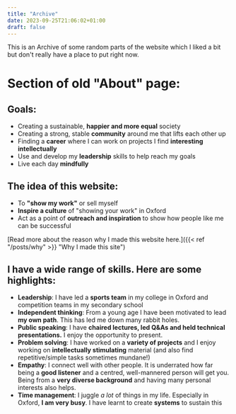 ```yaml
---
title: "Archive"
date: 2023-09-25T21:06:02+01:00
draft: false
---
```


This is an Archive of some random parts of the website which I liked a bit but don't really have a place to put right now.

# Section of old "About" page:


## Goals:
* Creating a sustainable, **happier and more equal** society
* Creating a strong, stable **community** around me that lifts each other up
* Finding a **career** where I can work on projects I find **interesting intellectually**
* Use and develop my **leadership** skills to help reach my goals
* Live each day **mindfully**

## The idea of this website:
* To **"show my work"** or sell myself
* **Inspire a culture** of "showing your work" in Oxford
* Act as a point of **outreach and inspiration** to show how people like me can be successful

[Read more about the reason why I made this website here.]({{< ref "/posts/why" >}} "Why I made this site")
<!--
Inspire people to build more successful lives
-->

## I have a wide range of skills. Here are some highlights:
* **Leadership**: I have led a **sports team** in my college in Oxford and competition teams in my secondary school
* **Independent thinking**: From a young age I have been motivated to lead **my own path**. This has led me down many rabbit holes.
* **Public speaking**: I have **chaired lectures, led Q&As and held technical presentations.** I enjoy the opportunity to present.
* **Problem solving**: I have worked on a **variety of projects** and I enjoy working on **intellectually stimulating** material (and also find repetitive/simple tasks sometimes mundane!)
* **Empathy**: I connect well with other people. It is underrated how far being a **good listener** and a centred, well-mannered person will get you. Being from a **very diverse background** and having many personal interests also helps.
* **Time management**: I juggle *a lot* of things in my life. Especially in Oxford, **I am very busy**. I have learnt to create **systems** to sustain this